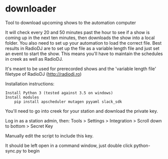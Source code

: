 # downloader
Tool to download upcoming shows to the automation computer

It will check every 20 and 50 minutes past the hour to see if a show is coming up in the next ten minutes, then downloads the show into a local folder.  You also need to set up your automation to load the correct file.  Best results in RadioDJ are to set up the file as a variable length file and just set an event to start the show.  This means you'll have to maintain the schedules in creek as well as RadioDJ.

It's meant to be used for prerecorded shows and the 'variable length file' filetype of RadioDJ (http://radiodj.ro)

Installation instructions:

    Install Python 3 (tested against 3.5 on windows)
    Install modules
        pip install apscheduler mutagen pyyaml slack_sdk

You'll need to go into creek for your station and download the private key.

Log in as a station admin, then:
Tools > Settings > Integration > Scroll down to bottom > Secret Key

Manually edit the script to include this key.

It should be left open in a command window, just double click python-sync.py to begin
